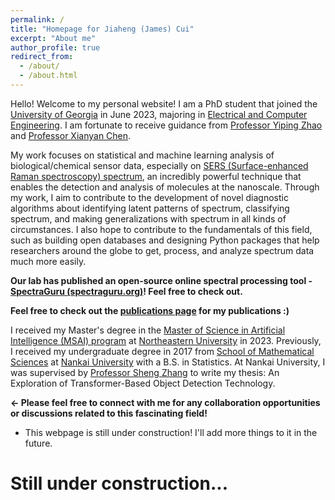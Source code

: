 ```yaml
---
permalink: /
title: "Homepage for Jiaheng (James) Cui"
excerpt: "About me"
author_profile: true
redirect_from: 
  - /about/
  - /about.html
---
```

Hello! Welcome to my personal website! I am a PhD student that joined the [University of Georgia](https://www.uga.edu/) in June 2023, majoring in [Electrical and Computer Engineering](https://www.engineering.uga.edu/phd-engineering/electrical-and-computer). I am fortunate to receive guidance from [Professor Yiping Zhao](https://www.zhao-nano-lab.com/) and [Professor Xianyan Chen](https://publichealth.uga.edu/faculty-member/xianyan-chen/).

My work focuses on statistical and machine learning analysis of biological/chemical sensor data, especially on [SERS (Surface-enhanced Raman spectroscopy) spectrum](https://en.wikipedia.org/wiki/Surface-enhanced_Raman_spectroscopy), an incredibly powerful technique that enables the detection and analysis of molecules at the nanoscale. Through my work, I aim to contribute to the development of novel diagnostic algorithms about identifying latent patterns of spectrum, classifying spectrum, and making generalizations with spectrum in all kinds of circumstances. I also hope to contribute to the fundamentals of this field, such as building open databases and designing Python packages that help researchers around the globe to get, process, and analyze spectrum data much more easily.

**Our lab has published an open-source online spectral processing tool - [SpectraGuru (spectraguru.org)](https://spectraguru.org)! Feel free to check out.**

**Feel free to check out the [publications page](https://jimcui3.github.io/publications/) for my publications :)**

I received my Master's degree in the [Master of Science in Artificial Intelligence (MSAI) program](https://www.khoury.northeastern.edu/programs/artificial-intelligence-ms/) at [Northeastern University](https://www.northeastern.edu/) in 2023. Previously, I received my undergraduate degree in 2017 from [School of Mathematical Sciences](http://en.math.nankai.edu.cn/main.htm) at [Nankai University](https://en.nankai.edu.cn/) with a B.S. in Statistics. At Nankai University, I was supervised by [Professor Sheng Zhang](http://en.math.nankai.edu.cn/2015/1112/c4059a32165/page.htm) to write my thesis: An Exploration of Transformer-Based Object Detection Technology.

**$\leftarrow$ Please feel free to connect with me for any collaboration opportunities or discussions related to this fascinating field!**

* This webpage is still under construction! I'll add more things to it in the future.

Still under construction...
==============================
